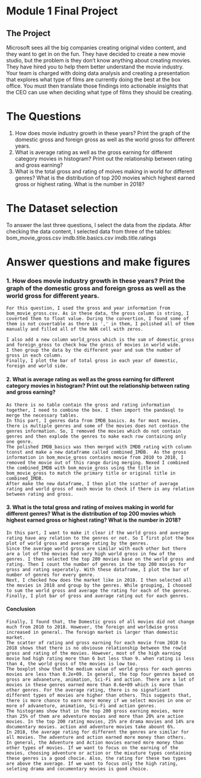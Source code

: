 # Module 1 Final Project


## The Project

Microsoft sees all the big companies creating original video content, and they want to get in on the fun. They have decided to create a new movie studio, but the problem is they don’t know anything about creating movies. They have hired you to help them better understand the movie industry.
Your team is charged with doing data analysis and creating a presentation that explores what type of films are currently doing the best at the box office. You must then translate those findings into actionable insights that the CEO can use when deciding what type of films they should be creating.

# The Questions

1. How does movie industry growth in these years? Print the graph of the domestic gross and foreign gross as well as the world gross for different years.
2. What is average rating as well as the gross earning for different category movies in histogram? Print out the relationship between rating and gross earning?
3. What is the total gross and rating of moives making in world for different genres? What is the distribution of top 200 movies which highest earned gross or highest rating. What is the number in 2018?

# The Dataset selection

To answer the last three questions, I select the data from the zipdata. After checking the data content, I selected data from three of the tables:
bom_movie_gross.csv
imdb.title.basics.csv
imdb.title.ratings



# Answer questions and make figures

### 1.  How does movie industry growth in these years? Print the graph of the domestic gross and foreign gross as well as the world gross for different years.

    For this question, I used the gross and year information from bom_movie_gross.csv. As in these data, the gross column is string, I coverted them to float value. During the convertion, I found some of them is not covertable as there is ',' in them, I polished all of them manually and filled all of the NAN cell with zeros. 
    
    I also add a new column world_gross which is the sum of domestic_gross and foreign_gross to check how the gross of movies in world wide.
    I then group the data by the different year and sum the number of gross in each column. 
    Finally, I plot the bar of total gross in each year of domestic, foreign and world side.
    
#### 2. What is average rating as well as the gross earning for different category movies in histogram? Print out the relationship between rating and gross earning?

    As there is no table contain the gross and rating information together, I need to combine the box. I then import the pandasql to merge the necessary tables.
    In this part, I genres data from IMDB_basics. As for most movies, there is multiple genres and some of the movies does not contain the genres information. So, I removed the movies which do not contain genres and then explode the genres to make each row containing only one genre. 
    The polished IMDB_basics was then merged with IMDB_rating with column tconst and make a new dataframe called combined_IMDB.  As the gross information in bom_movie_gross contains movie from 2010 to 2018, I removed the movie out of this range during merging. Nexed I combined the combined_IMDB with bom_movie_gross using the title in bom_movie_gross to match the primary title or original title in combined_IMDB. 
    After make the new dataframe, I then plot the scatter of average rating and world gross of each movie to check if there is any relation between rating and gross. 
    
#### 3. What is the total gross and rating of moives making in world for different genres? What is the distribution of top 200 movies which highest earned gross or highest rating? What is the number in 2018?   
    In this part, I want to make it clear if the world gross and average rating have any relation to the genres or not. So I first plot the box plot of world gross and average rating by the genres. 
    Since the average world gross are similar with each other but there are a lot of the movies had very high world gross in few of the genres. I then selected the top 200 movies base on the world gross and rating. Then I count the number of genres in the top 200 movies for gross and rating seperately. With these dataframe, I plot the bar of number of genres for every genre. 
    Next, I checked how does the market like in 2018. I then selected all the movies in 2018 and group by the genres. While grouping, I choosed to sum the world gross and average the rating for each of the genres. Finally, I plot bar of gross and average rating out for each genres.
    
#### Conclusion
    Finally, I found that, the Domestic gross of all movies did not change much from 2010 to 2018. However, the foreign and worldwise gross increased in general. The foreign market is larger than domestic market.
    The scatter of rating and gross earning for each movie from 2010 to 2018 shows that there is no obviouse relationship between the rowld gross and rating of the movies. However, most of the high earning movie had high rating more than 6 but less than 9. when rating is less than 4, the world gross of the movies is low too.
    The boxplot show that the medium value of world gross for each genres movies are less than 0.2e+09. In general, the top four genres based on gross are advaneture, animation, Sci-Fi and action. There are a lot of movies in these genres earned more than 0.6e+09 which is more than other genres. For the average rating, there is no signaficant different types of movies are higher than others. This suggests that, there is more chance to earn more money if we select movies in one or more of advaneture, animation, Sci-Fi and action genres.
    The histograms show that in the top 200 gross earning movies, more than 25% of them are adventure movies and more than 20% are action movies. In the top 200 rating movies, 25% are drama movies and 14% are documentary movies. action and adventure movies take abount 6%.
    In 2018, the average rating for different the genres are similar for all movies. The adventure and action earned more money than others.
    In general, the Adventure and Action movies earned more money than other types of movies. If we want to focus on the earning of the movies, choosing adventure or action or the mixuture types containing these genres is a good chocie. Also, the rating for these two types are above the average. If we want to focus only the high rating, seleting drama and cocumentary movies is good choice. 
    
    
    
    
    
    
    
    
    
